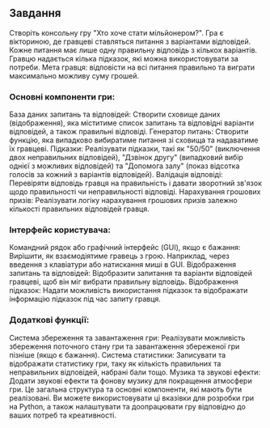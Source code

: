 ## Завдання ##

Створіть консольну гру "Хто хоче стати мільйонером?".
Гра є вікториною, де гравцеві ставляться питання з варіантами відповідей.
Кожне питання має лише одну правильну відповідь з кількох варіантів.
Гравцю надається кілька підказок, які можна використовувати за потреби.
Мета гравця: відповісти на всі питання правильно та виграти максимально можливу суму грошей.

### Основні компоненти гри: ###

База даних запитань та відповідей: Створити сховище даних (відображення), яка міститиме список запитань та відповідні варіанти відповідей, а також правильні відповіді.
Генератор питань: Створити функцію, яка випадково вибиратиме питання зі сховища та надаватиме їх гравцеві.
Підказки: Реалізувати підказки, такі як "50/50" (виключення двох неправильних відповідей), "Дзвінок другу" (випадковий вибір однієї з можливих відповідей) та "Допомога залу" (показ відсотка голосів за кожний з варіантів відповідей).
Валідація відповіді: Перевіряти відповідь гравця на правильність і давати зворотний зв'язок щодо правильності чи неправильності відповіді.
Нарахування грошових призів: Реалізувати логіку нарахування грошових призів залежно кількості правильних відповідей гравця.

### Інтерфейс користувача: ###

Командний рядок або графічний інтерфейс (GUI), якщо є бажання: Вирішити, як взаємодіятиме гравець з грою. Наприклад, через введення з клавіатури або натискання миші в GUI.
Відображення запитань та відповідей: Відобразити запитання та варіанти відповідей гравцеві, щоб він міг вибрати правильну відповідь.
Відображення підказок: Надати можливість використання підказок та відображати інформацію підказок під час запиту гравця.


### Додаткові функції: ###


Система збереження та завантаження гри: Реалізувати можливість збереження поточного стану гри та завантаження збереженої гри пізніше (якщо є бажання).
Система статистики: Записувати та відображати статистику гри, таку як кількість правильних та неправильних відповідей, набрані бали тощо.
Музика та звукові ефекти: Додати звукові ефекти та фонову музику для покращення атмосфери гри.
Це загальна структура та основні компоненти, які мають бути реалізовані. Ви можете використовувати ці вказівки для розробки гри на Python, а також налаштувати та доопрацювати гру відповідно до ваших потреб та креативності.
